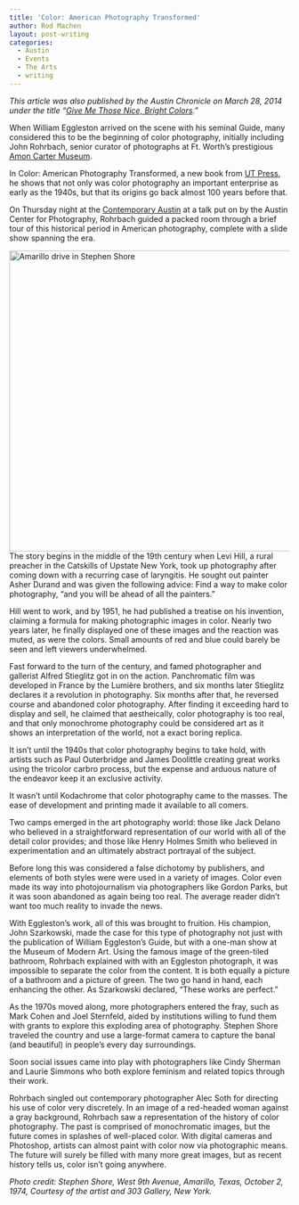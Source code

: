 ```yaml
---
title: 'Color: American Photography Transformed'
author: Rod Machen
layout: post-writing
categories:
  - Austin
  - Events
  - The Arts
  - writing
---
```

*This article was also published by the Austin Chronicle on March 28, 2014 under the title &#8220;<a href="http://www.austinchronicle.com/daily/arts/2014-03-28/give-me-those-nice-bright-colors/" target="_blank">Give Me Those Nice, Bright Colors</a>.&#8221;*

<p dir="ltr">
  When William Eggleston arrived on the scene with his seminal Guide, many considered this to be the beginning of color photography, initially including John Rohrbach, senior curator of photographs at Ft. Worth&#8217;s prestigious <a href="http://www.cartermuseum.org/exhibitions/color-american-photography-transformed" target="_blank">Amon Carter Museum</a>.
</p>

<p dir="ltr">
  In Color: American Photography Transformed, a new book from <a href="http://utpress.utexas.edu/index.php/books/amocol" target="_blank">UT Press</a>, he shows that not only was color photography an important enterprise as early as the 1940s, but that its origins go back almost 100 years before that.
</p>

<p dir="ltr">
  On Thursday night at the <a href="http://www.thecontemporaryaustin.org/event/book-talk-color-american-photography-transformed/" target="_blank">Contemporary Austin</a> at a talk put on by the Austin Center for Photography, Rohrbach guided a packed room through a brief tour of this historical period in American photography, complete with a slide show spanning the era.<!--more-->
</p>

<p dir="ltr">
  <img class="alignleft size-large wp-image-578" alt="Amarillo drive in Stephen Shore" src="http://words.rodmachen.com/wp-content/uploads/2014/03/Amarillo-drive-in-Stephen-Shore-679x540.jpg" width="679" height="540" />The story begins in the middle of the 19th century when Levi Hill, a rural preacher in the Catskills of Upstate New York, took up photography after coming down with a recurring case of laryngitis. He sought out painter Asher Durand and was given the following advice: Find a way to make color photography, &#8220;and you will be ahead of all the painters.”
</p>

<p dir="ltr">
  Hill went to work, and by 1951, he had published a treatise on his invention, claiming a formula for making photographic images in color. Nearly two years later, he finally displayed one of these images and the reaction was muted, as were the colors. Small amounts of red and blue could barely be seen and left viewers underwhelmed.
</p>

<p dir="ltr">
  Fast forward to the turn of the century, and famed photographer and gallerist Alfred Stieglitz got in on the action. Panchromatic film was developed in France by the Lumière brothers, and six months later Stieglitz declares it a revolution in photography. Six months after that, he reversed course and abandoned color photography. After finding it exceeding hard to display and sell, he claimed that aestheically, color photography is too real, and that only monochrome photography could be considered art as it shows an interpretation of the world, not a exact boring replica.
</p>

<p dir="ltr">
  It isn&#8217;t until the 1940s that color photography begins to take hold, with artists such as Paul Outerbridge and James Doolittle creating great works using the tricolor carbro process, but the expense and arduous nature of the endeavor keep it an exclusive activity.
</p>

<p dir="ltr">
  It wasn&#8217;t until Kodachrome that color photography came to the masses. The ease of development and printing made it available to all comers.
</p>

<p dir="ltr">
  Two camps emerged in the art photography world: those like Jack Delano who believed in a straightforward representation of our world with all of the detail color provides; and those like Henry Holmes Smith who believed in experimentation and an ultimately abstract portrayal of the subject.
</p>

<p dir="ltr">
  Before long this was considered a false dichotomy by publishers, and elements of both styles were were used in a variety of images. Color even made its way into photojournalism via photographers like Gordon Parks, but it was soon abandoned as again being too real. The average reader didn&#8217;t want too much reality to invade the news.
</p>

<p dir="ltr">
  With Eggleston&#8217;s work, all of this was brought to fruition. His champion, John Szarkowski, made the case for this type of photography not just with the publication of William Eggleston&#8217;s Guide, but with a one-man show at the Museum of Modern Art. Using the famous image of the green-tiled bathroom, Rohrbach explained with with an Eggleston photograph, it was impossible to separate the color from the content. It is both equally a picture of a bathroom and a picture of green. The two go hand in hand, each enhancing the other. As Szarkowski declared, &#8220;These works are perfect.&#8221;
</p>

<p dir="ltr">
  As the 1970s moved along, more photographers entered the fray, such as Mark Cohen and Joel Sternfeld, aided by institutions willing to fund them with grants to explore this exploding area of photography. Stephen Shore traveled the country and use a large-format camera to capture the banal (and beautiful) in people&#8217;s every day surroundings.
</p>

<p dir="ltr">
  Soon social issues came into play with photographers like Cindy Sherman and Laurie Simmons who both explore feminism and related topics through their work.
</p>

<p dir="ltr">
  Rohrbach singled out contemporary photographer Alec Soth for directing his use of color very discretely. In an image of a red-headed woman against a gray background, Rohrbach saw a representation of the history of color photography. The past is comprised of monochromatic images, but the future comes in splashes of well-placed color. With digital cameras and Photoshop, artists can almost paint with color now via photographic means. The future will surely be filled with many more great images, but as recent history tells us, color isn&#8217;t going anywhere.
</p>

<p dir="ltr">
  <em>Photo credit: Stephen Shore, West 9th Avenue, Amarillo, Texas, October 2, 1974, Courtesy of the artist and 303 Gallery, New York.</em>
</p>